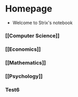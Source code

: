 # Homepage
- Welcome to Strix's notebook

### [[Computer Science]]
### [[Economics]]
### [[Mathematics]]
### [[Psychology]]
### Test6